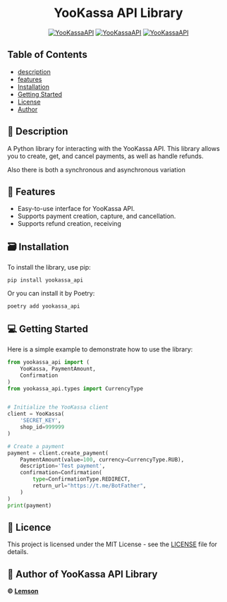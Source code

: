 <div align="center">

# YooKassa API Library

[![YooKassaAPI](https://img.shields.io/badge/0.2.2-blue?style=flat&logo=pypi&label=pypi&labelColor=gray)](https://github.com/Lems0n)
[![YooKassaAPI](https://img.shields.io/badge/license-MIT-12C4C4?style=flat&logo=gitbook&logoColor=12C4C4)](https://github.com/Lems0n)
[![YooKassaAPI](https://img.shields.io/badge/3.10%20%7C%203.11%20%7C%203.12%20%7C%203.13%20-yellow?logo=python&logoColor=yellow&label=python&labelColor=gray)](https://github.com/Lems0n)
</div>

## Table of Contents

- [description](#-description)
- [features](#-features)
- [Installation](#installation)
- [Getting Started](#-getting-started)
- [License](#license)
- [Author](#-author-of-yookassa-api-library)

## 📌 Description

A Python library for interacting with the YooKassa API. This library allows you to create, get, and cancel payments, as well as handle refunds.

Also there is both a synchronous and asynchronous variation

## 🔨 Features

- Easy-to-use interface for YooKassa API.
- Supports payment creation, capture, and cancellation.
- Supports refund creation, receiving

## 🗃️ Installation

To install the library, use pip:

```shell
pip install yookassa_api
```

Or you can install it by Poetry:

```shell
poetry add yookassa_api
```

## 💻 Getting Started

Here is a simple example to demonstrate how to use the library:

```python
from yookassa_api import (
    YooKassa, PaymentAmount,
    Confirmation
)
from yookassa_api.types import CurrencyType 


# Initialize the YooKassa client
client = YooKassa(
    'SECRET_KEY',
    shop_id=999999
)

# Create a payment
payment = client.create_payment(
    PaymentAmount(value=100, currency=CurrencyType.RUB),
    description='Test payment',
    confirmation=Confirmation(                                      
        type=ConfirmationType.REDIRECT,
        return_url="https://t.me/BotFather",                  
    )
)
print(payment)
```

## 📄 Licence

This project is licensed under the MIT License - see the [LICENSE](LICENSE) file for details.

## 👤 Author of YooKassa API Library
**© [Lemson](https://t.me/nveless)**